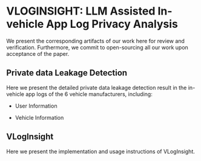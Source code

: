 # VLOGINSIGHT: LLM Assisted In-vehicle App Log Privacy Analysis

We present the corresponding artifacts of our work here for review and verification. Furthermore, we commit to open-sourcing all our work upon acceptance of the paper.

## Private data Leakage Detection

Here we present the detailed private data leakage detection result in the in-vehicle app logs of the 6 vehicle manufacturers, including:

* User Information

* Vehicle Information

## VLogInsight

Here we present the implementation and usage instructions of VLogInsight.


